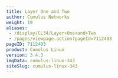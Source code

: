 ```yaml
---
title: Layer One and Two
author: Cumulus Networks
weight: 19
aliases:
 - /display/CL34/Layer+One+and+Two
 - /pages/viewpage.action?pageId=7112403
pageID: 7112403
product: Cumulus Linux
version: 3.4.3
imgData: cumulus-linux-343
siteSlug: cumulus-linux-343
---
```

